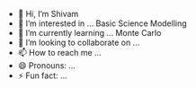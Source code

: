 - 👋 Hi, I’m Shivam
- 👀 I’m interested in ... Basic Science Modelling
- 🌱 I’m currently learning ... Monte Carlo
- 💞️ I’m looking to collaborate on ...
- 📫 How to reach me ... 
- 😄 Pronouns: ...
- ⚡ Fun fact: ...

<!---
SharmaSh7/SharmaSh7 is a ✨ special ✨ repository because its `README.md` (this file) appears on your GitHub profile.
You can click the Preview link to take a look at your changes.
--->
